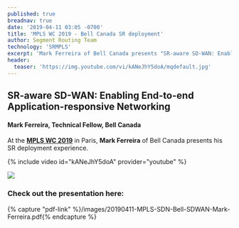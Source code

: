 ```yaml
---
published: true
breadnav: true
date: '2019-04-11 03:05 -0700'
title: 'MPLS WC 2019 - Bell Canada SR deployment'
author: Segment Routing Team
technology: 'SRMPLS'
excerpt: 'Mark Ferreira of Bell Canada presents "SR-aware SD-WAN: Enabling End-to-end Application-responsive Networking"'
header:
  teaser: 'https://img.youtube.com/vi/kANeJhY5doA/mqdefault.jpg'
---
```

## SR-aware SD-WAN: Enabling End-to-end Application-responsive Networking 

#### Mark Ferreira, Technical Fellow, Bell Canada

At the [**MPLS WC 2019**](<https://www.uppersideconferences.com/mpls-sdn-nfv/2019/mplswc2019_agenda_day_02_01.html>) in Paris,
**Mark Ferreira** of Bell Canada presents his SR deployment experience.


{% include video id="kANeJhY5doA" provider="youtube" %}

<img src="{{ 'images/MPLSWC2019_Mark_Ferreira_1.jpg' | relative_url }}">

### Check out the presentation here:
 
{% capture "pdf-link" %}/images/20190411-MPLS-SDN-Bell-SDWAN-Mark-Ferreira.pdf{% endcapture %}


<script src="{{ 'assets/js/pdfobject.min.js' | relative_url }}"></script>

<div class="fitvidsignore" id="pdf"></div>

<script>PDFObject.embed(" {{ pdf-link | relative_url }} ", "#pdf", {height: "21.5em", width: "31.3em"});</script>
